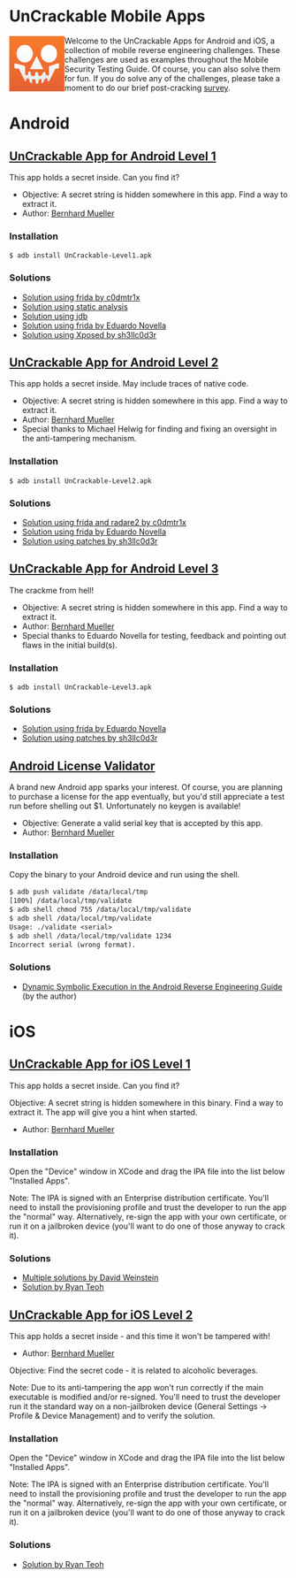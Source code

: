 # UnCrackable Mobile Apps

<img align="left" width="100px" src="../Document/Images/Other/uncrackable-logo.png">

Welcome to the UnCrackable Apps for Android and iOS, a collection of mobile reverse engineering challenges. These challenges are used as examples throughout the Mobile Security Testing Guide. Of course, you can also solve them for fun. If you do solve any of the challenges, please take a moment to do our brief post-cracking [survey](https://www.surveymonkey.com/r/2TS2MZJ).

# Android

## [UnCrackable App for Android Level 1](https://github.com/OWASP/owasp-mstg/tree/master/Crackmes/Android/Level_01/)

This app holds a secret inside. Can you find it?

- Objective: A secret string is hidden somewhere in this app. Find a way to extract it. 
- Author: [Bernhard Mueller](https://github.com/b-mueller)

### Installation

```
$ adb install UnCrackable-Level1.apk
```

### Solutions

- [Solution using frida by c0dmtr1x](https://www.codemetrix.net/hacking-android-apps-with-frida-2/)
- [Solution using static analysis](https://github.com/OWASP/owasp-mstg/blob/master/Document/0x05c-Reverse-Engineering-and-Tampering.md#user-content-statically-analyzing-java-code)
- [Solution using jdb](https://github.com/OWASP/owasp-mstg/blob/master/Document/0x05c-Reverse-Engineering-and-Tampering.md#user-content-debugging-release-apps)
- [Solution using frida by Eduardo Novella](https://enovella.github.io/android/reverse/2017/05/18/android-owasp-crackmes-level-1.html)
- [Solution using Xposed by sh3llc0d3r](http://sh3llc0d3r.com/owasp-uncrackable-android-level1/)

## [UnCrackable App for Android Level 2](https://github.com/OWASP/owasp-mstg/tree/master/Crackmes/Android/Level_02/)

This app holds a secret inside. May include traces of native code.

- Objective: A secret string is hidden somewhere in this app. Find a way to extract it. 
- Author: [Bernhard Mueller](https://github.com/b-mueller)
- Special thanks to Michael Helwig for finding and fixing an oversight in the anti-tampering mechanism.

### Installation

```
$ adb install UnCrackable-Level2.apk
```

### Solutions

- [Solution using frida and radare2 by c0dmtr1x](https://www.codemetrix.net/hacking-android-apps-with-frida-3/)
- [Solution using frida by Eduardo Novella](https://enovella.github.io/android/reverse/2017/05/20/android-owasp-crackmes-level-2.html)
- [Solution using patches by sh3llc0d3r](http://sh3llc0d3r.com/owasp-uncrackable-android-level2/)

## [UnCrackable App for Android Level 3](https://github.com/OWASP/owasp-mstg/tree/master/Crackmes/Android/Level_03/)

The crackme from hell!

- Objective: A secret string is hidden somewhere in this app. Find a way to extract it. 
- Author: [Bernhard Mueller](https://github.com/b-mueller)
- Special thanks to Eduardo Novella for testing, feedback and pointing out flaws in the initial build(s).

### Installation

```
$ adb install UnCrackable-Level3.apk
```

### Solutions

- [Solution using frida by Eduardo Novella](https://enovella.github.io/android/reverse/2017/05/20/android-owasp-crackmes-level-3.html)
- [Solution using patches by sh3llc0d3r](http://sh3llc0d3r.com/owasp-uncrackable-android-level3/)

## [Android License Validator](https://github.com/OWASP/owasp-mstg/tree/master/Crackmes/Android/License_01/)

A brand new Android app sparks your interest. Of course, you are planning to purchase a license for the app eventually, but you'd still appreciate a test run before shelling out $1. Unfortunately no keygen is available! 

- Objective: Generate a valid serial key that is accepted by this app.
- Author: [Bernhard Mueller](https://github.com/b-mueller)

### Installation

Copy the binary to your Android device and run using the shell.

```
$ adb push validate /data/local/tmp
[100%] /data/local/tmp/validate
$ adb shell chmod 755 /data/local/tmp/validate
$ adb shell /data/local/tmp/validate
Usage: ./validate <serial>
$ adb shell /data/local/tmp/validate 1234
Incorrect serial (wrong format).
```

### Solutions

- [Dynamic Symbolic Execution in the Android Reverse Engineering Guide](https://github.com/OWASP/owasp-mstg/blob/master/Document/0x05c-Reverse-Engineering-and-Tampering.md#user-content-symbolic-execution) (by the author)

# iOS

## [UnCrackable App for iOS Level 1](https://github.com/OWASP/owasp-mstg/tree/master/Crackmes/iOS/Level_01/)

This app holds a secret inside. Can you find it?

Objective: A secret string is hidden somewhere in this binary. Find a way to extract it. The app will give you a hint when started.

- Author: [Bernhard Mueller](https://github.com/b-mueller)

### Installation

Open the "Device" window in XCode and drag the IPA file into the list below "Installed Apps". 

Note: The IPA is signed with an Enterprise distribution certificate. You'll need to install the provisioning profile and trust the developer to run the app the "normal" way. Alternatively, re-sign the app with your own certificate, or run it on a jailbroken device (you'll want to do one of those anyway to crack it).

### Solutions

- [Multiple solutions by David Weinstein](https://www.nowsecure.com/blog/2017/04/27/owasp-ios-crackme-tutorial-frida/)
- [Solution by Ryan Teoh](http://www.ryantzj.com/cracking-owasp-mstg-ios-crackme-the-uncrackable.html)

## [UnCrackable App for iOS Level 2](https://github.com/OWASP/owasp-mstg/tree/master/Crackmes/iOS/Level_02/)

This app holds a secret inside - and this time it won't be tampered with!

- Author: [Bernhard Mueller](https://github.com/b-mueller)

Objective: Find the secret code - it is related to alcoholic beverages.

Note: Due to its anti-tampering the app won't run correctly if the main executable is modified and/or re-signed. You'll need to trust the developer run it the standard way on a non-jailbroken device (General Settings -> Profile & Device Management) and to verify the solution. 

### Installation

Open the "Device" window in XCode and drag the IPA file into the list below "Installed Apps". 

Note: The IPA is signed with an Enterprise distribution certificate. You'll need to install the provisioning profile and trust the developer to run the app the "normal" way. Alternatively, re-sign the app with your own certificate, or run it on a jailbroken device (you'll want to do one of those anyway to crack it).

### Solutions

- [Solution by Ryan Teoh](http://www.ryantzj.com/cracking-owasp-mstg-ios-crackme-the-uncrackable.html)
